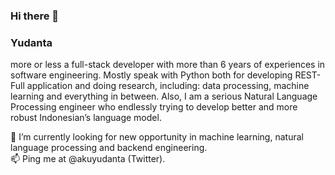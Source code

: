 ### Hi there 👋
### Yudanta

more or less a full-stack developer with more than 6 years of experiences in software engineering. Mostly speak with Python both for developing REST-Full application and doing research, including: data processing, machine learning and everything in between. Also, I am a serious Natural Language Processing engineer who endlessly trying to develop better and more robust Indonesian’s language model. 

🔭 I’m currently looking for new opportunity in machine learning, natural language processing and backend engineering. <br>
📫 Ping me at @akuyudanta (Twitter). 

<!--
**yudanta/yudanta** is a ✨ _special_ ✨ repository because its `README.md` (this file) appears on your GitHub profile.

Here are some ideas to get you started:

- 🔭 I’m currently working on ...
- 🌱 I’m currently learning ...
- 👯 I’m looking to collaborate on ...
- 🤔 I’m looking for help with ...
- 💬 Ask me about ...
- 📫 How to reach me: ...
- 😄 Pronouns: ...
- ⚡ Fun fact: ...
-->
